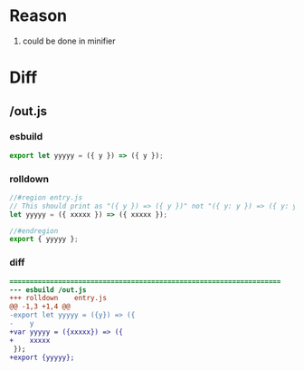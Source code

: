 # Reason
1. could be done in minifier
# Diff
## /out.js
### esbuild
```js
export let yyyyy = ({ y }) => ({ y });
```
### rolldown
```js
//#region entry.js
// This should print as "({ y }) => ({ y })" not "({ y: y }) => ({ y: y })"
let yyyyy = ({ xxxxx }) => ({ xxxxx });

//#endregion
export { yyyyy };
```
### diff
```diff
===================================================================
--- esbuild	/out.js
+++ rolldown	entry.js
@@ -1,3 +1,4 @@
-export let yyyyy = ({y}) => ({
-    y
+var yyyyy = ({xxxxx}) => ({
+    xxxxx
 });
+export {yyyyy};

```